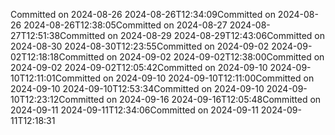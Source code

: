 Committed on 2024-08-26 2024-08-26T12:34:09Committed on 2024-08-26 2024-08-26T12:38:05Committed on 2024-08-27 2024-08-27T12:51:38Committed on 2024-08-29 2024-08-29T12:43:06Committed on 2024-08-30 2024-08-30T12:23:55Committed on 2024-09-02 2024-09-02T12:18:18Committed on 2024-09-02 2024-09-02T12:38:00Committed on 2024-09-02 2024-09-02T12:05:42Committed on 2024-09-10 2024-09-10T12:11:01Committed on 2024-09-10 2024-09-10T12:11:00Committed on 2024-09-10 2024-09-10T12:53:34Committed on 2024-09-10 2024-09-10T12:23:12Committed on 2024-09-16 2024-09-16T12:05:48Committed on 2024-09-11 2024-09-11T12:34:06Committed on 2024-09-11 2024-09-11T12:18:31